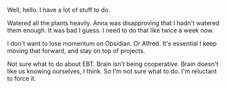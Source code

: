 Well, hello. I have a lot of stuff to do. 

Watered all the plants heavily. Anna was disapproving that I hadn't watered them enough. It was bad I guess. I need to do that like twice a week now. 

I don't want to lose momentum on Obsidian. Or Alfred. It's essential I keep moving that forward, and stay on top of projects. 

Not sure what to do about EBT. Brain isn't being cooperative. Brain doesn't like us knowing ourselves, I think. So I'm not sure what to do. I'm reluctant to force it. 